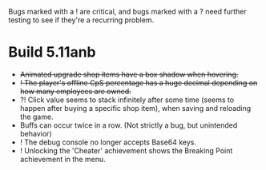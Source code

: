 Bugs marked with a ! are critical, and bugs marked with a ? need further testing to see if they're a recurring problem.
# Build 5.11anb
- ~~Animated upgrade shop items have a box shadow when hovering.~~
- ~~! The player's offline CpS percentage has a huge decimal depending on how many employees are owned.~~
- ?! Click value seems to stack infinitely after some time (seems to happen after buying a specific shop item), when saving and reloading the game.
- Buffs can occur twice in a row. (Not strictly a bug, but unintended behavior)
- ! The debug console no longer accepts Base64 keys.
- ! Unlocking the 'Cheater' achievement shows the Breaking Point achievement in the menu.
